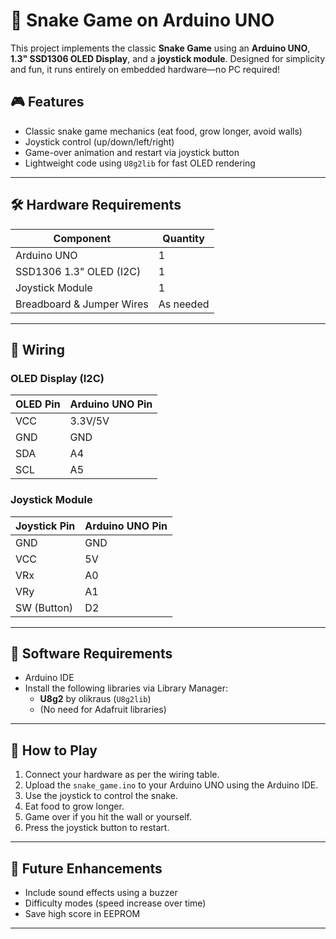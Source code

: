 # 🐍 Snake Game on Arduino UNO

This project implements the classic **Snake Game** using an **Arduino UNO**, **1.3" SSD1306 OLED Display**, and a **joystick module**. Designed for simplicity and fun, it runs entirely on embedded hardware—no PC required!

## 🎮 Features

- Classic snake game mechanics (eat food, grow longer, avoid walls)
- Joystick control (up/down/left/right)
- Game-over animation and restart via joystick button
- Lightweight code using `U8g2lib` for fast OLED rendering

---

## 🛠 Hardware Requirements

| Component             | Quantity |
|-----------------------|----------|
| Arduino UNO           | 1        |
| SSD1306 1.3" OLED (I2C) | 1        |
| Joystick Module       | 1        |
| Breadboard & Jumper Wires | As needed |

---

## 🔌 Wiring

### OLED Display (I2C)

| OLED Pin | Arduino UNO Pin |
|----------|------------------|
| VCC      | 3.3V/5V          |
| GND      | GND              |
| SDA      | A4               |
| SCL      | A5               |

### Joystick Module

| Joystick Pin | Arduino UNO Pin |
|--------------|------------------|
| GND          | GND              |
| VCC          | 5V               |
| VRx          | A0               |
| VRy          | A1               |
| SW (Button)  | D2               |

---

## 💾 Software Requirements

- Arduino IDE
- Install the following libraries via Library Manager:
  - **U8g2** by olikraus (`U8g2lib`)
  - (No need for Adafruit libraries)

---

## 🧪 How to Play

1. Connect your hardware as per the wiring table.
2. Upload the `snake_game.ino` to your Arduino UNO using the Arduino IDE.
3. Use the joystick to control the snake.
4. Eat food to grow longer.
5. Game over if you hit the wall or yourself.
6. Press the joystick button to restart.

---

## 🔮 Future Enhancements

- Include sound effects using a buzzer
- Difficulty modes (speed increase over time)
- Save high score in EEPROM

---



